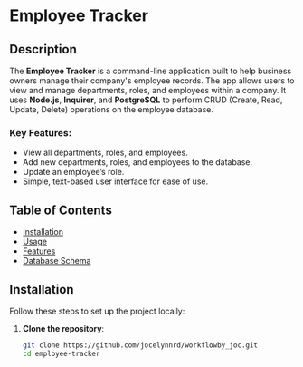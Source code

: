 # Employee Tracker

## Description

The **Employee Tracker** is a command-line application built to help business owners manage their company's employee records. The app allows users to view and manage departments, roles, and employees within a company. It uses **Node.js**, **Inquirer**, and **PostgreSQL** to perform CRUD (Create, Read, Update, Delete) operations on the employee database.

### Key Features:
- View all departments, roles, and employees.
- Add new departments, roles, and employees to the database.
- Update an employee’s role.
- Simple, text-based user interface for ease of use.

## Table of Contents

- [Installation](#installation)
- [Usage](#usage)
- [Features](#features)
- [Database Schema](#database-schema)

## Installation

Follow these steps to set up the project locally:

1. **Clone the repository**:
   ```bash
   git clone https://github.com/jocelynnrd/workflowby_joc.git
   cd employee-tracker
